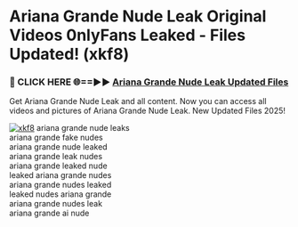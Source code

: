 # Ariana Grande Nude Leak Original Videos 0nlyFans Leaked - Files Updated! (xkf8)

<h3>🔴 CLICK HERE 🌐==►► <a href="https://tinyurl.com/5h6xmrr3" rel="nofollow">Ariana Grande Nude Leak Updated Files</a></h3>

Get Ariana Grande Nude Leak and all content. Now you can access all videos and pictures of Ariana Grande Nude Leak. New Updated Files 2025!

[![xkf8](https://i.imgur.com/KVD873Z.gif)](https://tinyurl.com/5h6xmrr3)
ariana grande nude leaks<br>
ariana grande fake nudes<br>
ariana grande nude leaked<br>
ariana grande leak nudes<br>
ariana grande leaked nude<br>
leaked ariana grande nudes<br>
ariana grande nudes leaked<br>
leaked nudes ariana grande<br>
ariana grande nudes leak<br>
ariana grande ai nude